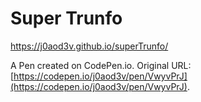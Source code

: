 # Super Trunfo
https://j0aod3v.github.io/superTrunfo/

A Pen created on CodePen.io. Original URL: [https://codepen.io/j0aod3v/pen/VwyvPrJ](https://codepen.io/j0aod3v/pen/VwyvPrJ).


